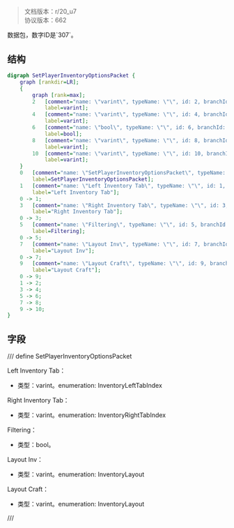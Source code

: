 # <!-- md:samp SetPlayerInventoryOptionsPacket -->

> 文档版本：r/20_u7<br/>协议版本：662

<!-- md:samp SetPlayerInventoryOptionsPacket -->数据包，数字ID是`307`。

## 结构

```dot
digraph SetPlayerInventoryOptionsPacket {
	graph [rankdir=LR];
	{
		graph [rank=max];
		2	[comment="name: \"varint\", typeName: \"\", id: 2, branchId: 0, recurseId: -1, attributes: 512, notes: \"\"",
			label=varint];
		4	[comment="name: \"varint\", typeName: \"\", id: 4, branchId: 0, recurseId: -1, attributes: 512, notes: \"\"",
			label=varint];
		6	[comment="name: \"bool\", typeName: \"\", id: 6, branchId: 0, recurseId: -1, attributes: 512, notes: \"\"",
			label=bool];
		8	[comment="name: \"varint\", typeName: \"\", id: 8, branchId: 0, recurseId: -1, attributes: 512, notes: \"\"",
			label=varint];
		10	[comment="name: \"varint\", typeName: \"\", id: 10, branchId: 0, recurseId: -1, attributes: 512, notes: \"\"",
			label=varint];
	}
	0	[comment="name: \"SetPlayerInventoryOptionsPacket\", typeName: \"\", id: 0, branchId: 307, recurseId: -1, attributes: 0, notes: \"\"",
		label=SetPlayerInventoryOptionsPacket];
	1	[comment="name: \"Left Inventory Tab\", typeName: \"\", id: 1, branchId: 0, recurseId: -1, attributes: 0, notes: \"enumeration: InventoryLeftTabIndex\"",
		label="Left Inventory Tab"];
	0 -> 1;
	3	[comment="name: \"Right Inventory Tab\", typeName: \"\", id: 3, branchId: 0, recurseId: -1, attributes: 0, notes: \"enumeration: InventoryRightTabIndex\"",
		label="Right Inventory Tab"];
	0 -> 3;
	5	[comment="name: \"Filtering\", typeName: \"\", id: 5, branchId: 0, recurseId: -1, attributes: 0, notes: \"\"",
		label=Filtering];
	0 -> 5;
	7	[comment="name: \"Layout Inv\", typeName: \"\", id: 7, branchId: 0, recurseId: -1, attributes: 0, notes: \"enumeration: InventoryLayout\"",
		label="Layout Inv"];
	0 -> 7;
	9	[comment="name: \"Layout Craft\", typeName: \"\", id: 9, branchId: 0, recurseId: -1, attributes: 0, notes: \"enumeration: InventoryLayout\"",
		label="Layout Craft"];
	0 -> 9;
	1 -> 2;
	3 -> 4;
	5 -> 6;
	7 -> 8;
	9 -> 10;
}

```

## 字段

/// define
SetPlayerInventoryOptionsPacket

Left Inventory Tab：<!-- md:samp varint -->

- 类型：varint。enumeration: InventoryLeftTabIndex

Right Inventory Tab：<!-- md:samp varint -->

- 类型：varint。enumeration: InventoryRightTabIndex

Filtering：<!-- md:samp bool -->

- 类型：bool。

Layout Inv：<!-- md:samp varint -->

- 类型：varint。enumeration: InventoryLayout

Layout Craft：<!-- md:samp varint -->

- 类型：varint。enumeration: InventoryLayout


///
